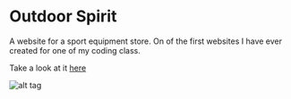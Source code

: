 # Outdoor Spirit
A website for a sport equipment store. On of the first websites I have ever created for one of my coding class.

Take a look at it [here]

![alt tag](https://raw.github.com/pavermakov/outdoor-spirit/master/review.PNG)


[here]: <http://pavermakov.github.io/outdoor-spirit/>
